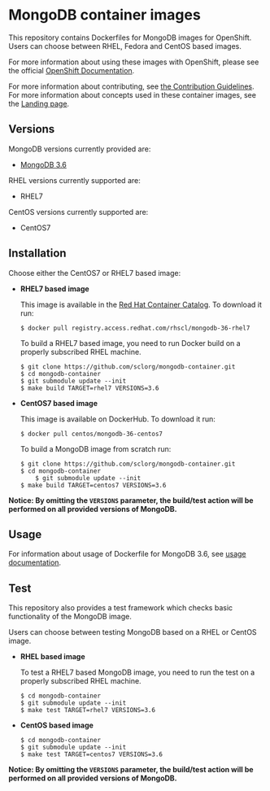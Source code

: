 MongoDB container images
=====================

This repository contains Dockerfiles for MongoDB images for OpenShift.
Users can choose between RHEL, Fedora and CentOS based images.

For more information about using these images with OpenShift, please see the
official [OpenShift Documentation](https://docs.okd.io/latest/using_images/db_images/mongodb.html).

For more information about contributing, see
[the Contribution Guidelines](https://github.com/sclorg/welcome/blob/master/contribution.md).
For more information about concepts used in these container images, see the
[Landing page](https://github.com/sclorg/welcome).


Versions
---------------------------------
MongoDB versions currently provided are:
* [MongoDB 3.6](latest)

RHEL versions currently supported are:
* RHEL7

CentOS versions currently supported are:
* CentOS7


Installation
---------------------------------
Choose either the CentOS7 or RHEL7 based image:

*  **RHEL7 based image**

    This image is available in the [Red Hat Container Catalog](https://access.redhat.com/containers#/registry.access.redhat.com/rhscl/mongodb-36-rhel7). To download it run:

    ```
    $ docker pull registry.access.redhat.com/rhscl/mongodb-36-rhel7
    ```

    To build a RHEL7 based image, you need to run Docker build on a properly
    subscribed RHEL machine.

    ```
    $ git clone https://github.com/sclorg/mongodb-container.git
    $ cd mongodb-container
    $ git submodule update --init
    $ make build TARGET=rhel7 VERSIONS=3.6
    ```

*  **CentOS7 based image**

    This image is available on DockerHub. To download it run:

    ```
    $ docker pull centos/mongodb-36-centos7
    ```

    To build a MongoDB image from scratch run:

    ```
    $ git clone https://github.com/sclorg/mongodb-container.git
    $ cd mongodb-container
        $ git submodule update --init
    $ make build TARGET=centos7 VERSIONS=3.6
    ```

**Notice: By omitting the `VERSIONS` parameter, the build/test action will be
performed on all provided versions of MongoDB.**


Usage
---------------------------------

For information about usage of Dockerfile for MongoDB 3.6,
see [usage documentation](latest/).

Test
---------------------------------

This repository also provides a test framework which checks basic
functionality of the MongoDB image.

Users can choose between testing MongoDB based on a RHEL or CentOS image.

*  **RHEL based image**

    To test a RHEL7 based MongoDB image, you need to run the test on a properly
    subscribed RHEL machine.

    ```
    $ cd mongodb-container
    $ git submodule update --init
    $ make test TARGET=rhel7 VERSIONS=3.6
    ```

*  **CentOS based image**

    ```
    $ cd mongodb-container
    $ git submodule update --init
    $ make test TARGET=centos7 VERSIONS=3.6
    ```

**Notice: By omitting the `VERSIONS` parameter, the build/test action will be
performed on all provided versions of MongoDB.**
